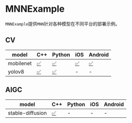 # MNNExample

`MNNExample`提供`MNN`针对各种模型在不同平台的部署示例。

## CV

|  model  | C++ | Python | iOS | Android |
|---------|-----|--------|-----|---------|
| mobilenet | [✅](./mobilenet/cpp) | [✅](./mobilenet/python/) | [✅](./mobilenet/ios) | [✅](./mobilenet/ios/) |
| yolov8 | [✅](./yolov8/cpp) | [✅](./yolov8/python/) | - | - |

## AIGC

|  model  | C++ | Python | iOS | Android |
|---------|-----|--------|-----|---------|
| stable-diffusion | [✅](./stable-diffusion) | - | - | - |